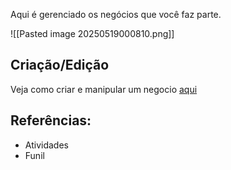 Aqui é gerenciado os negócios que você faz parte.

![[Pasted image 20250519000810.png]]

## Criação/Edição

Veja como criar e manipular um negocio [aqui](https://scribehow.com/shared/Gerenciando_Negociacoes__Open_Manager__vRIjLrjGTeO1HQ1gHyzxRA)

## Referências:
- Atividades
- Funil